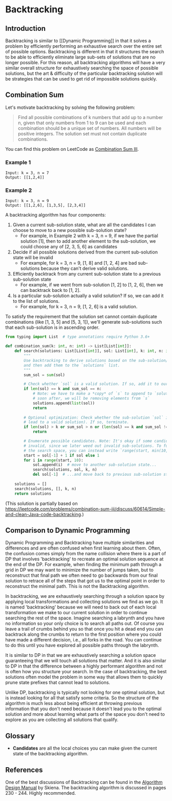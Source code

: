 # Backtracking

## Introduction
Backtracking is similar to [[Dynamic Programming]] in that it solves a problem by efficiently performing an exhaustive search over the entire set of possible options. Backtracking is different in that it structures the search to be able to efficiently eliminate large sub-sets of solutions that are no longer possible. For this reason, all backtracking algorithms will have a very similar overall structure for exhaustively searching the space of possible solutions, but the art & difficulty of the particular backtracking solution will be strategies that can be used to get rid of impossible solutions quickly.

## Combination Sum
Let's motivate backtracking by solving the following problem:

> Find all possible combinations of k numbers that add up to a number n, given that only numbers from 1 to 9 can be used and each combination should be a unique set of numbers. All numbers will be positive integers. The solution set must not contain duplicate combinations.

You can find this problem on LeetCode as [Combination Sum III](https://leetcode.com/problems/combination-sum-iii/).

### Example 1
```
Input: k = 3, n = 7
Output: [[1,2,4]]
```

### Example 2
```
Input: k = 3, n = 9
Output: [[1,2,6], [1,3,5], [2,3,4]]
```

A backtracking algorithm has four components:

1. Given a current sub-solution state, what are all the candidates I can choose to move to a new possible sub-solution state?
   - For example, in Example 2 with k = 3, n = 9, if we have the partial solution [1], then to add another element to the sub-solution, we could choose any of [2, 3, 5, 6] as candidates
2. Decide if all possible solutions derived from the current sub-solution state will be invalid
   - For example, for k = 3, n = 9, [1, 8] and [1, 2, 4] are bad sub-solutions because they can't derive valid solutions.
3. Efficiently backtrack from any current sub-solution state to a previous sub-solution state
   - For example, if we went from sub-solution [1, 2] to [1, 2, 6], then we can backtrack back to [1, 2].
4. Is a particular sub-solution actually a valid solution? If so, we can add it to the list of solutions.
   - For example, for k = 3, n = 9, [1, 2, 6] is a valid solution.

To satisfy the requirement that the solution set cannot contain duplicate combinations (like [1, 3, 5] and [5, 3, 1]), we'll generate sub-solutions such that each sub-solution is in ascending order.

```python
from typing import List  # type annotations require Python 3.6+

def combination_sum(k: int, n: int) -> List[List[int]]:
    def search(solutions: List[List[int]], sol: List[int], k: int, n: int) -> None:
        """
        Use backtracking to derive solutions based on the sub-solution/solution `sol`,
        and then add them to the `solutions` list.
        """
        sum_sol = sum(sol)

        # Check whether `sol` is a valid solution. If so, add it to our solutions set.
        if len(sol) == k and sum_sol == n:
            # Note: we have to make a *copy* of `s` to append to `solutions`, because
            # soon after, we will be removing elements from `s`
            solutions.append(list(sol))
            return
        
        # Optional optimization: Check whether the sub-solution `sol` is bad (can't
        # lead to a valid solution). If so, terminate.
        if len(sol) > k or sum_sol > n or (len(sol) == k and sum_sol != n):
            return

        # Enumerate possible candidates. Note: It's okay if some candidates may be
        # invalid, since we later weed out invalid sub-solutions. To further limit
        # the search space, you can instead write `range(start, min(10, n - sum_sol + 1))`.
        start = sol[-1] + 1 if sol else 1
        for i in range(start, 10):
            sol.append(i)  # move to another sub-solution state...
            search(solutions, sol, k, n)
            del sol[-1]  # ...and move back to previous sub-solution state
  
    solutions = []
    search(solutions, [], k, n)
    return solutions
```

(This solution is partially based on https://leetcode.com/problems/combination-sum-iii/discuss/60614/Simple-and-clean-Java-code-backtracking.)

## Comparison to Dynamic Programming
Dynamic Programming and Backtracking have multiple similarities and differences and are often confused when first learning about them. Often, the confusion comes simply from the name collision where there is a part of DP that involves 'backtracking' to recreate an optimal solution sequence at the end of the DP. For example, when finding the minimum path through a grid in DP we may want to minimize the number of jumps taken, but to reconstruct that final path we often need to go backwards from our final solution to retrace all of the steps that got us to the optimal point in order to reconstruct the minimal path. This is not the Backtracking algorithm.

In backtracking, we are exhaustively searching through a solution space by applying local transformations and collecting solutions we find as we go. It is named 'backtracking' because we will need to back out of each local transformation we make to our current solution in order to continue searching the rest of the space. Imagine searching a labrynth and you have no information so your only choice is to search all paths out. Of course you leave a trail of crumbs behind you so that once you hit a dead end you can backtrack along the crumbs to return to the first position where you could have made a different decision, i.e., all forks in the road. You can continue to do this until you have explored all possible paths through the labrynth.  

It is similar to DP in that we are exhaustively searching a solution space guaranteeing that we will touch all solutions that matter. And it is also similar to DP in that the difference between a highly performant algorithm and not is often how you structure your search. In the case of backtracking, the best solutions often model the problem in some way that allows them to quickly prune state prefixes that cannot lead to solutions.

Unlike DP, backtracking is typically not looking for one optimal solution, but is instead looking for all that satisfy some criteria. So the structure of the algorithm is much less about being efficient at throwing previous information that you don't need because it doesn't lead you to the optimal solution and more about learning what parts of the space you don't need to explore as you are collecting all solutions that qualify.

## Glossary
 * **Candidates** are all the local choices you can make given the current state of the backtracking algorithm.

## References
One of the best discussions of Backtracking can be found in the [Algorithm Design Manual](https://mimoza.marmara.edu.tr/~msakalli/cse706_12/SkienaTheAlgorithmDesignManual.pdf) by Skiena. The backtracking algorithm is discussed in pages 230 - 244. Highly recommended.
